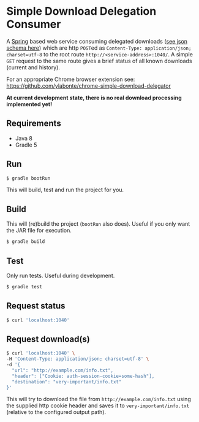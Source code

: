 # Simple Download Delegation Consumer

A [Spring](https://spring.io/) based web service consuming delegated
downloads ([see json schema here](https://gist.github.com/ylabonte/79d36b4f17635d7661bcac75677cd216#file-downloadrequests-schema-json))
which are http `POST`ed as `Content-Type: application/json; charset=utf-8`
to the root route `http://<service-address>:1040/`.
A simple `GET` request to the same route gives a brief status of all
known downloads (current and history).

For an appropriate Chrome browser extension see: https://github.com/ylabonte/chrome-simple-download-delegator

**At current development state, there is no real download processing
implemented yet!**

## Requirements
* Java 8
* Gradle 5

## Run
```bash
$ gradle bootRun
```
This will build, test and run the project for you.

## Build
This will (re)build the project (`bootRun` also does). Useful if you
only want the JAR file for execution.
```bash
$ gradle build
```

## Test
Only run tests. Useful during development.
```bash
$ gradle test
```

## Request status
```bash
$ curl 'localhost:1040'
```

## Request download(s)
```bash
$ curl 'localhost:1040' \
-H 'Content-Type: application/json; charset=utf-8' \
-d '{
  "url": "http://example.com/info.txt",
  "header": ["Cookie: auth-session-cookie=some-hash"],
  "destination": "very-important/info.txt"
}'
```
This will try to download the file from `http://example.com/info.txt`
using the supplied http cookie header and saves it to
`very-important/info.txt` (relative to the configured output path).